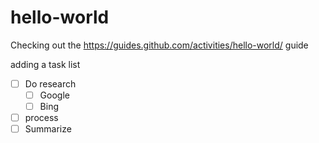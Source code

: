 hello-world
===========

Checking out the https://guides.github.com/activities/hello-world/ guide

adding a task list

- [ ] Do research
  - [ ] Google
  - [ ] Bing
- [ ] process
- [ ] Summarize
